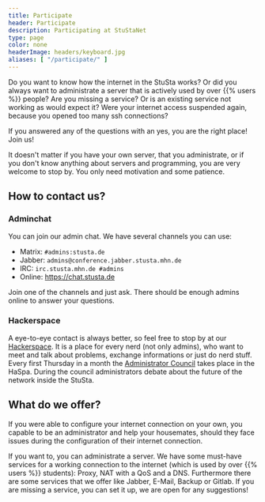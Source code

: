 ```yaml
---
title: Participate
header: Participate
description: Participating at StuStaNet
type: page
color: none
headerImage: headers/keyboard.jpg
aliases: [ "/participate/" ]
---
```


Do you want to know how the internet in the StuSta works?
Or did you always want to administrate a server that is actively used by over {{% users %}} people?
Are you missing a service?
Or is an existing service not working as would expect it?
Were your internet access suspended again, because you opened too many ssh connections?

If you answered any of the questions with an yes, you are the right place! Join us!

It doesn't matter if you have your own server, that you administrate, or if you don't know anything about servers and programming, you are very welcome to stop by.
You only need motivation and some patience.

## How to contact us?
### Adminchat

You can join our admin chat.
We have several channels you can use:

* Matrix: `#admins:stusta.de`
* Jabber: `admins@conference.jabber.stusta.mhn.de`
* IRC: `irc.stusta.mhn.de #admins`
* Online: https://chat.stusta.de

Join one of the channels and just ask. There should be enough admins online to answer your questions.

### Hackerspace

A eye-to-eye contact is always better, so feel free to stop by at our [Hackerspace](https://wiki.stusta.de/Hackerspace).
It is a place for every nerd (not only admins), who want to meet and talk about problems, exchange informations or just do nerd stuff.
Every first Thursday in a month the [Administrator Council](https://wiki.stusta.de/Adminrat) takes place in the HaSpa.
During the council administrators debate about the future of the network inside the StuSta.

## What do we offer?

If you were able to configure your internet connection on your own, you capable to be an administrator and help your housemates, should they face issues during the configuration of their internet connection.

If you want to, you can administrate a server.
We have some must-have services for a working connection to the internet (which is used by over {{% users %}} students): Proxy, NAT with a QoS and a DNS.
Furthermore there are some services that we offer like Jabber, E-Mail, Backup or Gitlab.
If you are missing a service, you can set it up, we are open for any suggestions!


